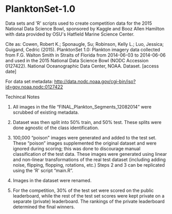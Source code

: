 # PlanktonSet-1.0
Data sets and 'R' scripts used to create competition data for the 2015 National Data Science Bowl, sponsored by Kaggle and Booz Allen Hamilton with data provided by OSU's Hatfield Marine Science Center.

Cite as: Cowen, Robert K.; Sponaugle, Su; Robinson, Kelly L.; Luo, Jessica; Guigand, Cedric (2015). PlanktonSet 1.0: Plankton imagery data collected from F.G. Walton Smith in Straits of Florida from 2014-06-03 to 2014-06-06 and used in the 2015 National Data Science Bowl (NODC Accession 0127422). National Oceanographic Data Center, NOAA. Dataset. [access date]

For data set metadata: http://data.nodc.noaa.gov/cgi-bin/iso?id=gov.noaa.nodc:0127422

Techincal Notes
1. All images in the file “FINAL_Plankton_Segments_12082014” were scrubbed of existing metadata.

2. Dataset was then split into 50% train, and 50% test. These splits were done agnostic of the class identification.

3. 100,000 “poison" images were generated and added to the test set. These “poison” images supplemented the original dataset and were ignored during scoring; this was done to discourage manual classification of the test data. These images were generated using linear and non-linear transformations of the real test dataset (including adding noise, flipping, flopping, rotations, etc.)
Steps 2 and 3 can be replicated using the 'R' script “main.R”.

4. Images in the dataset were renamed.

5. For the competition, 30% of the test set were scored on the public leaderboard, while the rest of the test set scores were kept private on a separate (private) leaderboard. The rankings of the private leaderboard determined the final winners.
